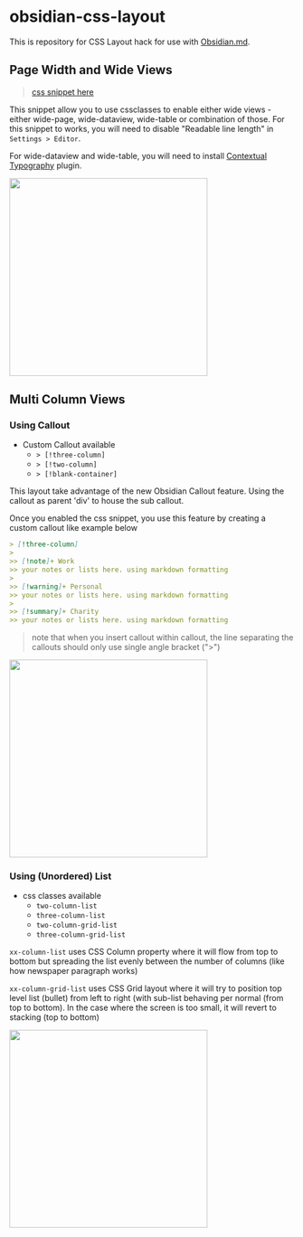 # obsidian-css-layout
This is repository for CSS Layout hack for use with [Obsidian.md](https://obsidian.md/).

## Page Width and Wide Views
> [css snippet here](https://github.com/efemkay/obsidian-css-layout/blob/main/page%20width%20and%20wide%20views.css)

This snippet allow you to use cssclasses to enable either wide views - either wide-page, wide-dataview, wide-table or combination of those. For this snippet to works, you will need to disable "Readable line length" in `Settings > Editor`.

For wide-dataview and wide-table, you will need to install [Contextual Typography](https://github.com/mgmeyers/obsidian-contextual-typography) plugin.

<img src="https://user-images.githubusercontent.com/42369515/163697717-911d36b3-f505-49c2-803b-775f1d7fae9a.png" height="350px">



## Multi Column Views
### Using Callout
- Custom Callout available
	- `> [!three-column]`
	- `> [!two-column]`
	- `> [!blank-container]`

This layout take advantage of the new Obsidian Callout feature. Using the callout as parent 'div' to house the sub callout.

Once you enabled the css snippet, you use this feature by creating a custom callout like example below

~~~markdown
> [!three-column]
> 
>> [!note]+ Work
>> your notes or lists here. using markdown formatting
>
>> [!warning]+ Personal
>> your notes or lists here. using markdown formatting
>
>> [!summary]+ Charity
>> your notes or lists here. using markdown formatting
~~~
> note that when you insert callout within callout, the line separating the callouts should only use single angle bracket (">")

<img src="https://user-images.githubusercontent.com/42369515/163700561-c8d62aa3-0ac8-488c-a80e-8bfb3b539ca8.png" height="350px" >


### Using (Unordered) List
- css classes available
	- `two-column-list`
	- `three-column-list`
	- `two-column-grid-list`
	- `three-column-grid-list`

`xx-column-list` uses CSS Column property where it will flow from top to bottom but spreading the list evenly between the number of columns (like how newspaper paragraph works)

`xx-column-grid-list` uses CSS Grid layout where it will try to position top level list (bullet) from left to right (with sub-list behaving per normal (from top to bottom). In the case where the screen is too small, it will revert to stacking (top to bottom)

<img src="https://user-images.githubusercontent.com/42369515/163700640-245e4275-f329-4cb2-9138-07cb276354cc.png" height="350px">
